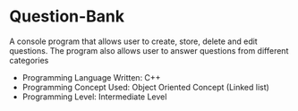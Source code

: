# Question-Bank
A console program that allows user to create, store, delete and edit questions.
The program also allows user to answer questions from different categories

* Programming Language Written: C++
* Programming Concept Used: Object Oriented Concept (Linked list)
* Programming Level: Intermediate Level



